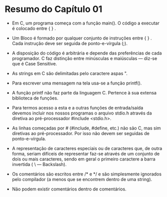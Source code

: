 # Resumo do Capítulo 01

- Em C, um programa começa com a função main(). O código a executar é colocado entre { } .

- Um Bloco é formado por qualquer conjunto de instruções entre { } . Cada instrução deve ser seguida de ponto-e-vírgula (;).

- A disposição do código é arbitrária e depende das preferências de cada programador. C faz distinção entre minúsculas e maiúsculas — diz-se que é Case Sensitive.

- As strings em C são delimitadas pelo caractere aspas ".

- Para escrever uma mensagem na tela usa-se a função printf().

- A função printf não faz parte da linguagem C. Pertence à sua extensa biblioteca de funções.

- Para termos acesso a esta e a outras funções de entrada/saída devemos incluir nos nossos programas o arquivo stdio.h através da diretiva ao pré-processador #include <stdio.h>.

- As linhas começadas por # (#include, #define, etc.) não são C, mas sim diretivas ao pré-processador. Por isso não devem ser seguidas de ponto-e-vírgula.

- A representação de caracteres especiais ou de caracteres que, de outra forma, seriam difíceis de representar faz-se através de um conjunto de dois ou mais caracteres, sendo em geral o primeiro caractere a barra invertida ( \ — Backslash).

- Os comentários são escritos entre /* e */ e são simplesmente ignorados pelo compilador (a menos que se encontrem dentro de uma string).

- Não podem existir comentários dentro de comentários.
